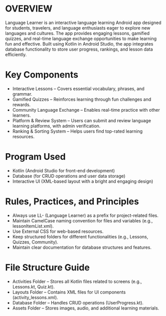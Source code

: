 # OVERVIEW

Language Learner is an interactive language learning Android app designed for students, travelers, and language enthusiasts eager to explore new languages and cultures. The app provides engaging lessons, gamified quizzes, and real-time language exchange opportunities to make learning fun and effective. Built using Kotlin in Android Studio, the app integrates database functionality to store user progress, rankings, and lesson data efficiently.

# Key Components
- Interactive Lessons – Covers essential vocabulary, phrases, and grammar.
- Gamified Quizzes – Reinforces learning through fun challenges and rewards.
- Community Language Exchange – Enables real-time practice with other learners.
- Platform & Review System – Users can submit and review language learning platforms, with admin verification.
- Ranking & Sorting System – Helps users find top-rated learning resources.

# Program Used
- Kotlin (Android Studio for front-end development)
- Database (for CRUD operations and user data storage)
- Interactive UI (XML-based layout with a bright and engaging design)

# Rules, Practices, and Principles
- Always use LL- (Language Learner) as a prefix for project-related files.
- Maintain CamelCase naming convention for files and variables (e.g., lessonItemList.xml).
- Use External CSS for web-based resources.
- Keep structured folders for different functionalities (e.g., Lessons, Quizzes, Community).
- Maintain clear documentation for database structures and features.
  
# File Structure Guide
- Activities Folder – Stores all Kotlin files related to screens (e.g., Lessons.kt, Quiz.kt).
- Layouts Folder – Contains XML files for UI components (activity_lessons.xml).
- Database Folder – Handles CRUD operations (UserProgress.kt).
- Assets Folder – Stores images, audio, and additional learning materials.
